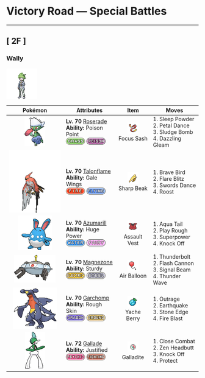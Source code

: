 # Victory Road — Special Battles

---

## [ 2F ]


### Wally

![Wally](../../assets/important_trainers/wally.png "Wally")

| Pokémon | Attributes | Item | Moves |
|:-------:|------------|:----:|-------|
| ![Roserade](../../assets/sprites/roserade/front.gif "Roserade: With the movements of a dancer, it strikes with whips that are densely lined with poison thorns.") | **Lv. 70** [Roserade](../../pokemon/roserade.md)<br>**Ability:** <span class="tooltip" title="Contact with the Pokémon may poison the attacker.">Poison Point</span><br>![grass](../../assets/types/grass.png) ![poison](../../assets/types/poison.png) | ![Focus Sash](../../assets/items/focus_sash.png "Focus Sash")<br><span class="tooltip" title="Held: If the holder has full HP and is attacked for regular damage that would faint it, this item is consumed and prevents the holder's HP from lowering below 1.  This effect works against multi-hit attacks, but does not work against the effects of Doom Desire or Future Sight.">Focus Sash</span> | 1. <span class="tooltip" title="The user scatters a big cloud of sleep- inducing dust around the foe. ">Sleep Powder</span><br>2. <span class="tooltip" title="The user attacks by scattering petals for two to three turns. The user then becomes confused.">Petal Dance</span><br>3. <span class="tooltip" title="The user attacks by hurling filthy sludge at the foe. It may also poison the target.">Sludge Bomb</span><br>4. <span class="tooltip" title="Inflicts regular damage.">Dazzling Gleam</span> |
| ![Talonflame](../../assets/sprites/talonflame/front.gif "Talonflame: When attacking prey, it can reach speeds of up to 310 mph. It finishes its prey off with a colossal kick.") | **Lv. 70** [Talonflame](../../pokemon/talonflame.md)<br>**Ability:** <span class="tooltip" title="Gives priority to Flying-type moves.">Gale Wings</span><br>![fire](../../assets/types/fire.png) ![flying](../../assets/types/flying.png) | ![Sharp Beak](../../assets/items/sharp_beak.png "Sharp Beak")<br><span class="tooltip" title="Held: Increases the power of the holder's Flying moves by 20%.">Sharp Beak</span> | 1. <span class="tooltip" title="The user tucks in its wings and charges from a low altitude. The user also takes serious damage.">Brave Bird</span><br>2. <span class="tooltip" title="The user cloaks itself in fire and charges at the foe. The user sustains serious damage, too.">Flare Blitz</span><br>3. <span class="tooltip" title="A frenetic dance to uplift the fighting spirit. It sharply raises the user’s Attack stat.">Swords Dance</span><br>4. <span class="tooltip" title="The user lands and rests its body. It restores the user’s HP by up to half of its max HP.">Roost</span> |
| ![Azumarill](../../assets/sprites/azumarill/front.gif "Azumarill: Azumarill can make balloons out of air. It makes these air balloons if it spots a drowning Pokémon. The air balloons enable the Pokémon in trouble to breathe.") | **Lv. 70** [Azumarill](../../pokemon/azumarill.md)<br>**Ability:** <span class="tooltip" title="Boosts the Pokémon’s Attack stat.">Huge Power</span><br>![water](../../assets/types/water.png) ![fairy](../../assets/types/fairy.png) | ![Assault Vest](../../assets/items/assault_vest.png "Assault Vest")<br><span class="tooltip" title="Raises the holder's Special Defense to 1.5×.  Prevents the holder from selecting a status move.">Assault Vest</span> | 1. <span class="tooltip" title="The user attacks by swinging its tail as if it were a vicious wave in a raging storm. ">Aqua Tail</span><br>2. <span class="tooltip" title="Inflicts regular damage.  Has a 10% chance to lower the target's Attack by one stage.">Play Rough</span><br>3. <span class="tooltip" title="The user attacks the foe with great power. However, it also lowers the user’s Attack and Defense.">Superpower</span><br>4. <span class="tooltip" title="The user slaps down the foe’s held item, preventing the item from being used during the battle.">Knock Off</span> |
| ![Magnezone](../../assets/sprites/magnezone/front.gif "Magnezone: It evolved from exposure to a special magnetic field. Three units generate magnetism.") | **Lv. 70** [Magnezone](../../pokemon/magnezone.md)<br>**Ability:** <span class="tooltip" title="It cannot be knocked out with one hit.">Sturdy</span><br>![electric](../../assets/types/electric.png) ![steel](../../assets/types/steel.png) | ![Air Balloon](../../assets/items/air_balloon.png "Air Balloon")<br><span class="tooltip" title="Held :   Holder is immune to ground-type moves, spikes, toxic spikes, and arena trap.      This effect does not apply during gravity or ingrain.      When the holder takes damage from a move, this item is consumed.">Air Balloon</span> | 1. <span class="tooltip" title="A strong electric blast is loosed at the foe. It may also leave the foe paralyzed.">Thunderbolt</span><br>2. <span class="tooltip" title="The user gathers all its light energy and releases it at once. It may also lower the foe’s Sp. Def stat.">Flash Cannon</span><br>3. <span class="tooltip" title="The user attacks with a sinister beam of light. It may also confuse the target. ">Signal Beam</span><br>4. <span class="tooltip" title="A weak electric charge is launched at the foe. It causes paralysis if it hits.">Thunder Wave</span> |
| ![Garchomp](../../assets/sprites/garchomp/front.gif "Garchomp: It flies at speeds equal to a jet fighter plane. It never allows its prey to escape.") | **Lv. 70** [Garchomp](../../pokemon/garchomp.md)<br>**Ability:** <span class="tooltip" title="Inflicts damage to the attacker on contact.">Rough Skin</span><br>![dragon](../../assets/types/dragon.png) ![ground](../../assets/types/ground.png) | ![Yache Berry](../../assets/items/yache_berry.png "Yache Berry")<br><span class="tooltip" title="Held in battle :   When the holder would take super-effective ice-type damage, it consumes this item to halve the amount of damage taken.">Yache Berry</span> | 1. <span class="tooltip" title="The user rampages and attacks for two to three turns. However, it then becomes confused.">Outrage</span><br>2. <span class="tooltip" title="The user sets off an earthquake that hits all the Pokémon in the battle. ">Earthquake</span><br>3. <span class="tooltip" title="The user stabs the foe with a sharpened stone. It has a high critical-hit ratio. ">Stone Edge</span><br>4. <span class="tooltip" title="The foe is attacked with an intense blast of all-consuming fire. It may also leave the target with a burn.">Fire Blast</span> |
| ![Gallade](../../assets/sprites/gallade/front.gif "Gallade: A master of courtesy and swordsmanship, it fights using extending swords on its elbows.") | **Lv. 72** [Gallade](../../pokemon/gallade.md)<br>**Ability:** <span class="tooltip" title="Boosts the Attack stat when it’s hit by a Dark-type move.">Justified</span><br>![psychic](../../assets/types/psychic.png) ![fighting](../../assets/types/fighting.png) | ![Galladite](../../assets/items/galladite.png "Galladite")<br><span class="tooltip" title="Held: Allows Gallade to Mega Evolve into Mega Gallade.">Galladite</span> | 1. <span class="tooltip" title="The user fights the foe in close without guarding itself. It also cuts the user’s Defense and Sp. Def.">Close Combat</span><br>2. <span class="tooltip" title="The user focuses its willpower to its head and rams the foe. It may also make the target flinch.">Zen Headbutt</span><br>3. <span class="tooltip" title="The user slaps down the foe’s held item, preventing the item from being used during the battle.">Knock Off</span><br>4. <span class="tooltip" title="It enables the user to evade all attacks. Its chance of failing rises if it is used in succession.">Protect</span> |

